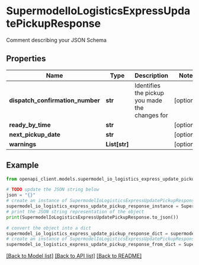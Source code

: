 # SupermodelIoLogisticsExpressUpdatePickupResponse

Comment describing your JSON Schema

## Properties

Name | Type | Description | Notes
------------ | ------------- | ------------- | -------------
**dispatch_confirmation_number** | **str** | Identifies the pickup you made the changes for | [optional] 
**ready_by_time** | **str** |  | [optional] 
**next_pickup_date** | **str** |  | [optional] 
**warnings** | **List[str]** |  | [optional] 

## Example

```python
from openapi_client.models.supermodel_io_logistics_express_update_pickup_response import SupermodelIoLogisticsExpressUpdatePickupResponse

# TODO update the JSON string below
json = "{}"
# create an instance of SupermodelIoLogisticsExpressUpdatePickupResponse from a JSON string
supermodel_io_logistics_express_update_pickup_response_instance = SupermodelIoLogisticsExpressUpdatePickupResponse.from_json(json)
# print the JSON string representation of the object
print(SupermodelIoLogisticsExpressUpdatePickupResponse.to_json())

# convert the object into a dict
supermodel_io_logistics_express_update_pickup_response_dict = supermodel_io_logistics_express_update_pickup_response_instance.to_dict()
# create an instance of SupermodelIoLogisticsExpressUpdatePickupResponse from a dict
supermodel_io_logistics_express_update_pickup_response_from_dict = SupermodelIoLogisticsExpressUpdatePickupResponse.from_dict(supermodel_io_logistics_express_update_pickup_response_dict)
```
[[Back to Model list]](../README.md#documentation-for-models) [[Back to API list]](../README.md#documentation-for-api-endpoints) [[Back to README]](../README.md)


